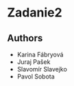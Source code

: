 # Zadanie2
<p align="center">

## **Authors**
- Karina Fábryová
- Juraj Pašek
- Slavomír Slavejko
- Pavol Sobota

</p>
